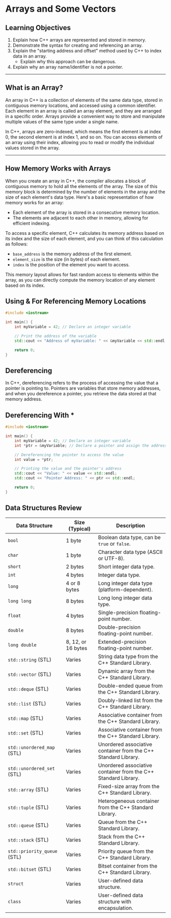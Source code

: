 # Arrays and Some Vectors

## Learning Objectives

1. Explain how C++ arrays are represented and stored in memory.
2. Demonstrate the syntax for creating and referencing an array.
3. Explain the "starting address and offset" method used by C++ to index data in an array.
     - Explain why this approach can be dangerous.
4. Explain why an array name/identifier is not a pointer.

---

## What is an Array?

An array in C++ is a collection of elements of the same data type, stored in contiguous memory locations, and accessed using a common identifier. Each element in an array is called an array element, and they are arranged in a specific order. Arrays provide a convenient way to store and manipulate multiple values of the same type under a single name.

In C++, arrays are zero-indexed, which means the first element is at index 0, the second element is at index 1, and so on. You can access elements of an array using their index, allowing you to read or modify the individual values stored in the array.

---

## How Memory Works with Arrays

When you create an array in C++, the compiler allocates a block of contiguous memory to hold all the elements of the array. The size of this memory block is determined by the number of elements in the array and the size of each element's data type. Here's a basic representation of how memory works for an array:

- Each element of the array is stored in a consecutive memory location.
- The elements are adjacent to each other in memory, allowing for efficient indexing.

To access a specific element, C++ calculates its memory address based on its index and the size of each element, and you can think of this calculation as follows:
- `base_address` is the memory address of the first element.
- `element_size` is the size (in bytes) of each element.
- `index` is the position of the element you want to access.

This memory layout allows for fast random access to elements within the array, as you can directly compute the memory location of any element based on its index.

## Using & For Referencing Memory Locations
```cpp
#include <iostream>

int main() {
    int myVariable = 42; // Declare an integer variable

    // Print the address of the variable
    std::cout << "Address of myVariable: " << &myVariable << std::endl;

    return 0;
}
```

## Dereferencing
In C++, dereferencing refers to the process of accessing the value that a pointer is pointing to.
Pointers are variables that store memory addresses, and when you dereference a pointer, you retrieve the data stored at that memory address.

## Dereferencing With *
```cpp
#include <iostream>

int main() {
    int myVariable = 42; // Declare an integer variable
    int *ptr = &myVariable; // Declare a pointer and assign the address of myVariable

    // Dereferencing the pointer to access the value
    int value = *ptr;

    // Printing the value and the pointer's address
    std::cout << "Value: " << value << std::endl;
    std::cout << "Pointer Address: " << ptr << std::endl;

    return 0;
}
```


## Data Structures Review

| Data Structure          | Size (Typical) | Description                                   |
|-------------------------|----------------|-----------------------------------------------|
| `bool`                  | 1 byte         | Boolean data type, can be `true` or `false`.  |
| `char`                  | 1 byte         | Character data type (ASCII or UTF-8).         |
| `short`                 | 2 bytes        | Short integer data type.                      |
| `int`                   | 4 bytes        | Integer data type.                            |
| `long`                  | 4 or 8 bytes   | Long integer data type (platform-dependent).  |
| `long long`             | 8 bytes        | Long long integer data type.                  |
| `float`                 | 4 bytes        | Single-precision floating-point number.       |
| `double`                | 8 bytes        | Double-precision floating-point number.       |
| `long double`           | 8, 12, or 16 bytes | Extended-precision floating-point number. |
| `std::string` (STL)     | Varies         | String data type from the C++ Standard Library. |
| `std::vector` (STL)     | Varies         | Dynamic array from the C++ Standard Library.   |
| `std::deque` (STL)      | Varies         | Double-ended queue from the C++ Standard Library. |
| `std::list` (STL)       | Varies         | Doubly-linked list from the C++ Standard Library. |
| `std::map` (STL)        | Varies         | Associative container from the C++ Standard Library. |
| `std::set` (STL)        | Varies         | Associative container from the C++ Standard Library. |
| `std::unordered_map` (STL) | Varies      | Unordered associative container from the C++ Standard Library. |
| `std::unordered_set` (STL) | Varies      | Unordered associative container from the C++ Standard Library. |
| `std::array` (STL)      | Varies         | Fixed-size array from the C++ Standard Library. |
| `std::tuple` (STL)      | Varies         | Heterogeneous container from the C++ Standard Library. |
| `std::queue` (STL)      | Varies         | Queue from the C++ Standard Library. |
| `std::stack` (STL)      | Varies         | Stack from the C++ Standard Library. |
| `std::priority_queue` (STL) | Varies   | Priority queue from the C++ Standard Library. |
| `std::bitset` (STL)     | Varies         | Bitset container from the C++ Standard Library. |
| `struct`                | Varies         | User-defined data structure.                  |
| `class`                 | Varies         | User-defined data structure with encapsulation. |
